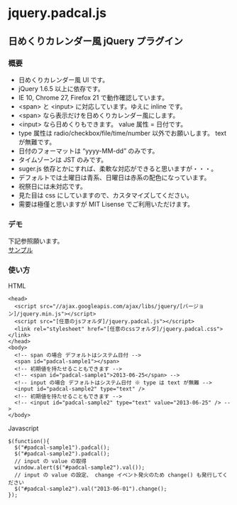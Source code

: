jquery.padcal.js
================

## 日めくりカレンダー風 jQuery プラグイン

### 概要

* 日めくりカレンダー風 UI です。
* jQuery 1.6.5 以上に依存です。
* IE 10, Chrome 27, Firefox 21 で動作確認しています。
* &lt;span&gt; と &lt;input&gt; に対応しています。ゆえに inline です。
* &lt;span&gt; なら表示だけを日めくりカレンダー風にします。
* &lt;input&gt; なら日めくりもできます。 value 属性 = 日付です。
* type 属性は radio/checkbox/file/time/number 以外でお願いします。 text が無難です。
* 日付のフォーマットは “yyyy-MM-dd” のみです。
* タイムゾーンは JST のみです。
* suger.js 依存とかにすれば、柔軟な対応ができると思いますが・・・。
* デフォルトでは土曜日は青系、日曜日は赤系の配色になっています。
* 祝祭日には未対応です。
* 見た目は css にしていますので、カスタマイズしてください。
* 需要は極僅と思いますが MIT Lisense でご利用いただけます。

### デモ
下記参照願います。  
[サンプル](https://static-adonim312.firebaseapp.com/ "サンプル")

### 使い方
HTML  

    <head>
      <script src="//ajax.googleapis.com/ajax/libs/jquery/[バージョン]/jquery.min.js"></script>
      <script src="[任意のjsフォルダ]/jquery.padcal.js"></script>
      <link rel="stylesheet" href="[任意のcssフォルダ]/jquery.padcal.css"></link>
    </head>
    <body>
      <!-- span の場合 デフォルトはシステム日付 -->
      <span id="padcal-sample1"></span>
      <!-- 初期値を持たせることもできます -->
      <!-- <span id="padcal-sample1">2013-06-25</span> -->
      <!-- input の場合 デフォルトはシステム日付 ※ type は text が無難 -->
      <input id="padcal-sample2" type="text" />
      <!-- 初期値を持たせることもできます -->
      <!-- <input id="padcal-sample2" type="text" value="2013-06-25" /> -->
    </body>

Javascript  

    $(function(){
      $("#padcal-sample1").padcal();
      $("#padcal-sample2").padcal();
      // input の value の取得
      window.alert($("#padcal-sample2").val());
      // input の value の設定、 change イベント発火のため change() も発行してください
      $("#padcal-sample2").val("2013-06-01").change();
    });

